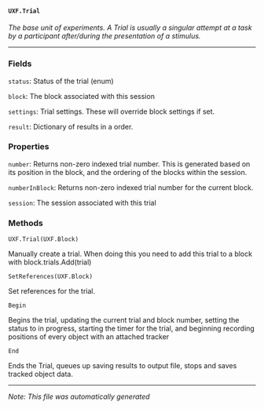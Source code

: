 #### `UXF.Trial`
*The base unit of experiments. A Trial is usually a singular attempt at a task by a participant after/during the presentation of a stimulus.*
---
### Fields
`status`: Status of the trial (enum)
`block`: The block associated with this session
`settings`: Trial settings. These will override block settings if set.
`result`: Dictionary of results in a order.
### Properties
`number`: Returns non-zero indexed trial number. This is generated based on its position in the block, and the ordering of the blocks within the session.
`numberInBlock`: Returns non-zero indexed trial number for the current block.
`session`: The session associated with this trial
### Methods
`UXF.Trial(UXF.Block)`
Manually create a trial. When doing this you need to add this trial to a block with block.trials.Add(trial)
`SetReferences(UXF.Block)`
Set references for the trial.
`Begin`
Begins the trial, updating the current trial and block number, setting the status to in progress, starting the timer for the trial, and beginning recording positions of every object with an attached tracker
`End`
Ends the Trial, queues up saving results to output file, stops and saves tracked object data.
---
*Note: This file was automatically generated*
